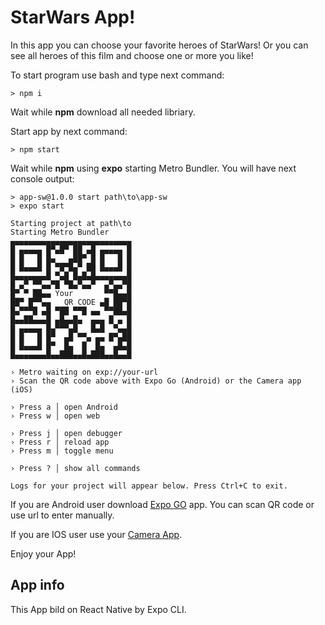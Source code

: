 # StarWars App!

In this app you can choose your favorite heroes of StarWars!
Or you can see all heroes of this film and choose one or more you like!

To start program use bash and type next command:
```
> npm i
```
Wait while **npm** download all needed libriary.

Start app by next command:
```
> npm start
```
Wait while  **npm** using **expo** starting Metro Bundler.
You will have next console output:
```
> app-sw@1.0.0 start path\to\app-sw
> expo start

Starting project at path\to
Starting Metro Bundler
▄▄▄▄▄▄▄▄▄▄▄▄▄▄▄▄▄▄▄▄▄▄▄▄▄▄▄
█ ▄▄▄▄▄ █▀▄█▀ ██ ▄█ ▄▄▄▄▄ █
█ █   █ █▄   ▄██▀ █ █   █ █
█ █▄▄▄█ █ ▀█▀█▄▀ ██ █▄▄▄█ █
█▄▄▄▄▄▄▄█ ▀▄█ █▄█▄█▄▄▄▄▄▄▄█
█ ▄▀ ▀▀▄▄▀█ ▀█▄▀▄▄▀  ▄▀▄▄▀█
█▀ ▀ ██▄▄ Your       ▀▀█▄▄█
██▀ █▀▀▄▄   QR CODE ▄█ ██▀█
█▄▀▀▀█ ▄█ ▀██ ▀▀█ ▄▄ ▀▀██▄█
█▄▄██▄▄▄█ ▄█▄▄█▄  ▄▄▄ █ ▄ █
█ ▄▄▄▄▄ █▄▀▀▀▄█   █▄█  ▀▄▄█
█ █   █ █▀  ▄█ ▀▀▄ ▄▄ █▀▄██
█ █▄▄▄█ █▀  █▄  █  █▄  ▄█▄█
█▄▄▄▄▄▄▄█▄▄███▄▄█▄███▄▄█▄▄█

› Metro waiting on exp://your-url
› Scan the QR code above with Expo Go (Android) or the Camera app (iOS)

› Press a │ open Android
› Press w │ open web

› Press j │ open debugger
› Press r │ reload app
› Press m │ toggle menu

› Press ? │ show all commands

Logs for your project will appear below. Press Ctrl+C to exit.
```
If you are Android user download [Expo GO](https://play.google.com/store/apps/details?id=host.exp.exponent&hl=ru&gl=US) app.
You can scan QR code or use url to enter manually.

If you are IOS user use your [Camera App](https://apps.apple.com/us/app/camera/id1584216193).

Enjoy your App!

## App info
This App bild on React Native by Expo CLI.


